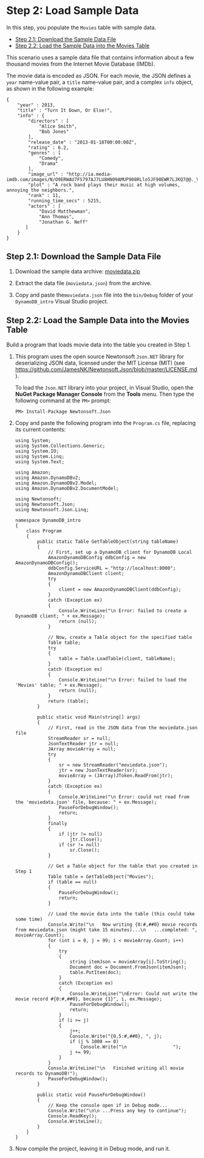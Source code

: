 # Step 2: Load Sample Data<a name="GettingStarted.NET.02"></a>

In this step, you populate the `Movies` table with sample data\.


+ [Step 2\.1: Download the Sample Data File](#GettingStarted.NET.02.01)
+ [Step 2\.2: Load the Sample Data into the Movies Table](#GettingStarted.NET.02.02)

This scenario uses a sample data file that contains information about a few thousand movies from the Internet Movie Database \(IMDb\)\.

The movie data is encoded as JSON\. For each movie, the JSON defines a `year` name\-value pair, a `title` name\-value pair, and a complex `info` object, as shown in the following example: 

```
{
    "year" : 2013,
    "title" : "Turn It Down, Or Else!",
    "info" : {
        "directors" : [
            "Alice Smith",
            "Bob Jones"
        ],
        "release_date" : "2013-01-18T00:00:00Z",
        "rating" : 6.2,
        "genres" : [
            "Comedy",
            "Drama"
        ],
        "image_url" : "http://ia.media-imdb.com/images/N/O9ERWAU7FS797AJ7LU8HN09AMUP908RLlo5JF90EWR7LJKQ7@@._V1_SX400_.jpg",
        "plot" : "A rock band plays their music at high volumes, annoying the neighbors.",
        "rank" : 11,
        "running_time_secs" : 5215,
        "actors" : [
            "David Matthewman",
            "Ann Thomas",
            "Jonathan G. Neff"
       ]
    }
}
```

## Step 2\.1: Download the Sample Data File<a name="GettingStarted.NET.02.01"></a>

1. Download the sample data archive: [moviedata\.zip](samples/moviedata.zip)

1. Extract the data file \(`moviedata.json`\) from the archive\.

1. Copy and paste the`moviedata.json` file into the `bin/Debug` folder of your `DynamoDB_intro` Visual Studio project\.

## Step 2\.2: Load the Sample Data into the Movies Table<a name="GettingStarted.NET.02.02"></a>

Build a program that loads movie data into the table you created in Step 1\.

1. This program uses the open source Newtonsoft `Json.NET` library for deserializing JSON data, licensed under the MIT License \(MIT\) \(see [https://github\.com/JamesNK/Newtonsoft\.Json/blob/master/LICENSE\.md](https://github.com/JamesNK/Newtonsoft.Json/blob/master/LICENSE.md)\)\.

   To load the `Json.NET` library into your project, in Visual Studio, open the **NuGet Package Manager Console** from the **Tools** menu\. Then type the following command at the `PM>` prompt:

   ```
   PM> Install-Package Newtonsoft.Json
   ```

1. Copy and paste the following program into the `Program.cs` file, replacing its current contents:

   ```
   using System;
   using System.Collections.Generic;
   using System.IO;
   using System.Linq;
   using System.Text;
   
   using Amazon;
   using Amazon.DynamoDBv2;
   using Amazon.DynamoDBv2.Model;
   using Amazon.DynamoDBv2.DocumentModel;
   
   using Newtonsoft;
   using Newtonsoft.Json;
   using Newtonsoft.Json.Linq;
   
   namespace DynamoDB_intro
   {
       class Program
       {
           public static Table GetTableObject(string tableName)
           {
               // First, set up a DynamoDB client for DynamoDB Local
               AmazonDynamoDBConfig ddbConfig = new AmazonDynamoDBConfig();
               ddbConfig.ServiceURL = "http://localhost:8000";
               AmazonDynamoDBClient client;
               try
               {
                   client = new AmazonDynamoDBClient(ddbConfig);
               }
               catch (Exception ex)
               {
                   Console.WriteLine("\n Error: failed to create a DynamoDB client; " + ex.Message);
                   return (null);
               }
   
               // Now, create a Table object for the specified table
               Table table;
               try
               {
                   table = Table.LoadTable(client, tableName);
               }
               catch (Exception ex)
               {
                   Console.WriteLine("\n Error: failed to load the 'Movies' table; " + ex.Message);
                   return (null);
               }
               return (table);
           }
   
           public static void Main(string[] args)
           {
               // First, read in the JSON data from the moviedate.json file
               StreamReader sr = null;
               JsonTextReader jtr = null;
               JArray movieArray = null;
               try
               {
                   sr = new StreamReader("moviedata.json");
                   jtr = new JsonTextReader(sr);
                   movieArray = (JArray)JToken.ReadFrom(jtr);
               }
               catch (Exception ex)
               {
                   Console.WriteLine("\n Error: could not read from the 'moviedata.json' file, because: " + ex.Message);
                   PauseForDebugWindow();
                   return;
               }
               finally
               {
                   if (jtr != null)
                       jtr.Close();
                   if (sr != null)
                       sr.Close();
               }
   
               // Get a Table object for the table that you created in Step 1
               Table table = GetTableObject("Movies");
               if (table == null)
               {
                   PauseForDebugWindow();
                   return;
               }
   
               // Load the movie data into the table (this could take some time)
               Console.Write("\n   Now writing {0:#,##0} movie records from moviedata.json (might take 15 minutes)...\n   ...completed: ", movieArray.Count);
               for (int i = 0, j = 99; i < movieArray.Count; i++)
               {
                   try
                   {
                       string itemJson = movieArray[i].ToString();
                       Document doc = Document.FromJson(itemJson);
                       table.PutItem(doc);
                   }
                   catch (Exception ex)
                   {
                       Console.WriteLine("\nError: Could not write the movie record #{0:#,##0}, because {1}", i, ex.Message);
                       PauseForDebugWindow();
                       return;
                   }
                   if (i >= j)
                   {
                       j++;
                       Console.Write("{0,5:#,##0}, ", j);
                       if (j % 1000 == 0)
                           Console.Write("\n                 ");
                       j += 99;
                   }
               }
               Console.WriteLine("\n   Finished writing all movie records to DynamoDB!");
               PauseForDebugWindow();
           }
   
           public static void PauseForDebugWindow()
           {
               // Keep the console open if in Debug mode...
               Console.Write("\n\n ...Press any key to continue");
               Console.ReadKey();
               Console.WriteLine();
           }
       }
   }
   ```

1. Now compile the project, leaving it in Debug mode, and run it\.